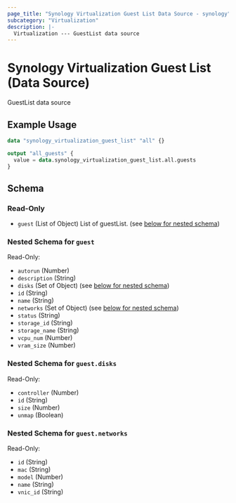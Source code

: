 ```yaml
---
page_title: "Synology Virtualization Guest List Data Source - synology"
subcategory: "Virtualization"
description: |-
  Virtualization --- GuestList data source
---
```


# Synology Virtualization Guest List (Data Source)

GuestList data source


## Example Usage

```terraform
data "synology_virtualization_guest_list" "all" {}

output "all_guests" {
  value = data.synology_virtualization_guest_list.all.guests
}
```

<!-- schema generated by tfplugindocs -->
## Schema

### Read-Only

- `guest` (List of Object) List of guestList. (see [below for nested schema](#nestedatt--guest))

<a id="nestedatt--guest"></a>
### Nested Schema for `guest`

Read-Only:

- `autorun` (Number)
- `description` (String)
- `disks` (Set of Object) (see [below for nested schema](#nestedobjatt--guest--disks))
- `id` (String)
- `name` (String)
- `networks` (Set of Object) (see [below for nested schema](#nestedobjatt--guest--networks))
- `status` (String)
- `storage_id` (String)
- `storage_name` (String)
- `vcpu_num` (Number)
- `vram_size` (Number)

<a id="nestedobjatt--guest--disks"></a>
### Nested Schema for `guest.disks`

Read-Only:

- `controller` (Number)
- `id` (String)
- `size` (Number)
- `unmap` (Boolean)


<a id="nestedobjatt--guest--networks"></a>
### Nested Schema for `guest.networks`

Read-Only:

- `id` (String)
- `mac` (String)
- `model` (Number)
- `name` (String)
- `vnic_id` (String)